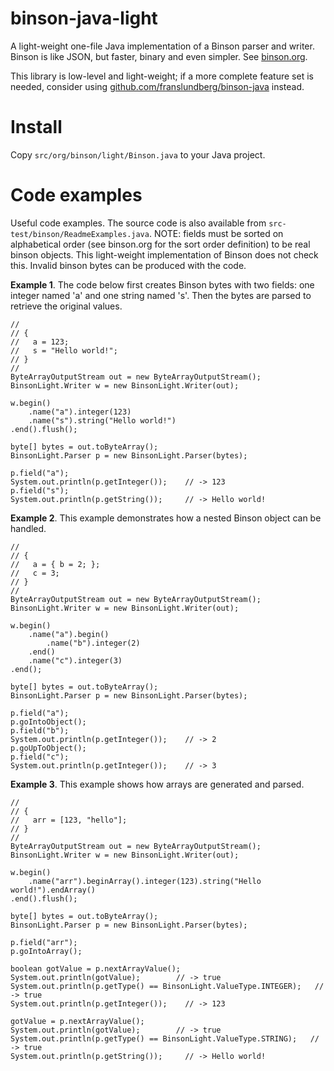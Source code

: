 binson-java-light
=================

A light-weight one-file Java implementation of a Binson parser and writer.
Binson is like JSON, but faster, binary and even simpler. See [binson.org](http://binson.org/).

This library is low-level and light-weight; if a more complete feature set
is needed, consider using 
[github.com/franslundberg/binson-java](https://github.com/franslundberg/binson-java) instead.


Install
=======

Copy `src/org/binson/light/Binson.java` to your Java project.


Code examples
=============

Useful code examples. The source code is also available from 
`src-test/binson/ReadmeExamples.java`. NOTE: fields must be sorted on alphabetical order
(see binson.org for the sort order definition) to be real binson objects. This light-weight implementation 
of Binson does not check this. Invalid binson bytes can be produced with the code.

**Example 1**. The code below first creates Binson bytes with two fields: 
one integer named 'a' and one string named 's'. Then the bytes are parsed to 
retrieve the original values.

    //
    // {
    //   a = 123;
    //   s = "Hello world!";
    // }
    //
    ByteArrayOutputStream out = new ByteArrayOutputStream();
    BinsonLight.Writer w = new BinsonLight.Writer(out);
    
    w.begin()
        .name("a").integer(123)
        .name("s").string("Hello world!")
    .end().flush();
    
    byte[] bytes = out.toByteArray();
    BinsonLight.Parser p = new BinsonLight.Parser(bytes);
    
    p.field("a");
    System.out.println(p.getInteger());    // -> 123
    p.field("s");
    System.out.println(p.getString());     // -> Hello world!
        
**Example 2**. This example demonstrates how a nested Binson object 
can be handled.

    //
    // {
    //   a = { b = 2; };
    //   c = 3;
    // }
    //
    ByteArrayOutputStream out = new ByteArrayOutputStream();
    BinsonLight.Writer w = new BinsonLight.Writer(out);
    
    w.begin()
        .name("a").begin()
            .name("b").integer(2)
        .end()
        .name("c").integer(3)
    .end();
    
    byte[] bytes = out.toByteArray();
    BinsonLight.Parser p = new BinsonLight.Parser(bytes);
    
    p.field("a");
    p.goIntoObject();
    p.field("b");
    System.out.println(p.getInteger());    // -> 2
    p.goUpToObject();
    p.field("c");
    System.out.println(p.getInteger());    // -> 3
 
**Example 3**. This example shows how arrays are generated and parsed.
 
    //
    // {
    //   arr = [123, "hello"];
    // }
    //
    ByteArrayOutputStream out = new ByteArrayOutputStream();
    BinsonLight.Writer w = new BinsonLight.Writer(out);
    
    w.begin()
        .name("arr").beginArray().integer(123).string("Hello world!").endArray()
    .end().flush();
    
    byte[] bytes = out.toByteArray();
    BinsonLight.Parser p = new BinsonLight.Parser(bytes);
    
    p.field("arr");
    p.goIntoArray();
    
    boolean gotValue = p.nextArrayValue();
    System.out.println(gotValue);        // -> true
    System.out.println(p.getType() == BinsonLight.ValueType.INTEGER);   // -> true
    System.out.println(p.getInteger());    // -> 123
    
    gotValue = p.nextArrayValue();
    System.out.println(gotValue);        // -> true
    System.out.println(p.getType() == BinsonLight.ValueType.STRING);   // -> true
    System.out.println(p.getString());     // -> Hello world!

 
